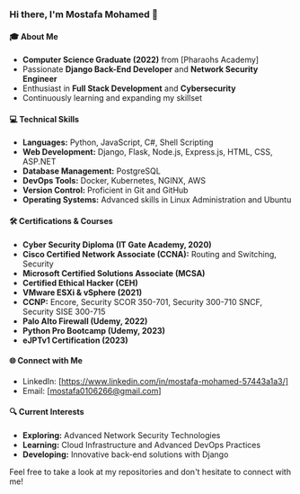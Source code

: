 ### Hi there, I'm Mostafa Mohamed 👋

#### 🎓 About Me
- **Computer Science Graduate (2022)** from [Pharaohs Academy]
- Passionate **Django Back-End Developer** and **Network Security Engineer**
- Enthusiast in **Full Stack Development** and **Cybersecurity**
- Continuously learning and expanding my skillset

#### 💻 Technical Skills
- **Languages:** Python, JavaScript, C#, Shell Scripting
- **Web Development:** Django, Flask, Node.js, Express.js, HTML, CSS, ASP.NET
- **Database Management:** PostgreSQL
- **DevOps Tools:** Docker, Kubernetes, NGINX, AWS
- **Version Control:** Proficient in Git and GitHub
- **Operating Systems:** Advanced skills in Linux Administration and Ubuntu

#### 🛠️ Certifications & Courses
- **Cyber Security Diploma (IT Gate Academy, 2020)**
- **Cisco Certified Network Associate (CCNA):** Routing and Switching, Security
- **Microsoft Certified Solutions Associate (MCSA)**
- **Certified Ethical Hacker (CEH)**
- **VMware ESXi & vSphere (2021)**
- **CCNP:** Encore, Security SCOR 350-701, Security 300-710 SNCF, Security SISE 300-715
- **Palo Alto Firewall (Udemy, 2022)**
- **Python Pro Bootcamp (Udemy, 2023)**
- **eJPTv1 Certification (2023)**

#### 🌐 Connect with Me
- LinkedIn: [https://www.linkedin.com/in/mostafa-mohamed-57443a1a3/]
- Email: [mostafa0106266@gmail.com]

#### 🔍 Current Interests
- **Exploring:** Advanced Network Security Technologies
- **Learning:** Cloud Infrastructure and Advanced DevOps Practices
- **Developing:** Innovative back-end solutions with Django

Feel free to take a look at my repositories and don't hesitate to connect with me!
